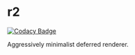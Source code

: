 r2
===

[![Codacy Badge](https://api.codacy.com/project/badge/Grade/d5d3b019da6944b8a0b96f9aaa54d1b1)](https://www.codacy.com/app/github_79/r2?utm_source=github.com&amp;utm_medium=referral&amp;utm_content=io7m/r2&amp;utm_campaign=Badge_Grade)

Aggressively minimalist deferred renderer.

